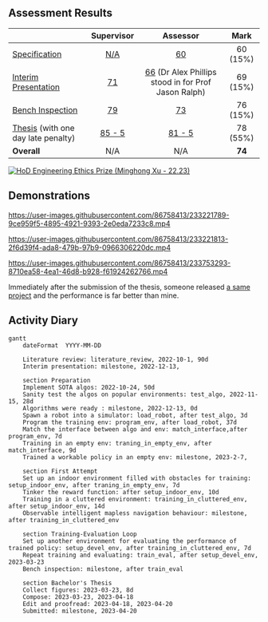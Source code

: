 ## Assessment Results

| | Supervisor | Assessor | Mark |
| :- | :-: | :-: | :-: |
| [Specification](feedbacks/specification-annotated.pdf) | [N/A](feedbacks/specification-supervisor.pdf) | [60](feedbacks/specification-assessor.pdf) | 60 (15%) |
| [Interim Presentation](slides/main.pdf) | [71](feedbacks/interim-presentation-supervisor.pdf) | [66](feedbacks/interim-presentation-assessor.pdf) (Dr Alex Phillips stood in for Prof Jason Ralph) | 69 (15%) |
| [Bench Inspection](poster/main.pdf) | [79](feedbacks/bench-inspection-supervisor.pdf) | [73](feedbacks/bench-inspection-assessor.pdf) | 76 (15%) |
| [Thesis](thesis/main.pdf) (with one day late penalty) | [85 - 5](feedbacks/thesis-supervisor.pdf) | [81 - 5](feedbacks/thesis-assessor.pdf) | 78 (55%) |
| **Overall** | N/A | N/A | **74** |

[![HoD Engineering Ethics Prize (Minghong Xu - 22.23)](feedbacks/hod-engineering-ethics-prize.png)](feedbacks/hod-engineering-ethics-prize.pdf)

## Demonstrations

https://user-images.githubusercontent.com/86758413/233221789-9ce959f5-4895-4921-9393-2e0eda7233c8.mp4

https://user-images.githubusercontent.com/86758413/233221813-2f6d39f4-ada8-479b-97b9-0966306220dc.mp4

https://user-images.githubusercontent.com/86758413/233753293-8710ea58-4ea1-46d8-b928-f61924262766.mp4

Immediately after the submission of the thesis, someone released [a same project](https://github.com/tomasvr/turtlebot3_drlnav) and the performance is far better than mine.

## Activity Diary

```mermaid
gantt
    dateFormat  YYYY-MM-DD

    Literature review: literature_review, 2022-10-1, 90d
    Interim presentation: milestone, 2022-12-13,

    section Preparation
    Implement SOTA algos: 2022-10-24, 50d
    Sanity test the algos on popular environments: test_algo, 2022-11-15, 28d
    Algorithms were ready : milestone, 2022-12-13, 0d
    Spawn a robot into a simulator: load_robot, after test_algo, 3d
    Program the training env: program_env, after load_robot, 37d
    Match the interface between algo and env: match_interface,after program_env, 7d
    Training in an empty env: traning_in_empty_env, after match_interface, 9d
    Trained a workable policy in an empty env: milestone, 2023-2-7,

    section First Attempt
    Set up an indoor environment filled with obstacles for training: setup_indoor_env, after traning_in_empty_env, 7d
    Tinker the reward function: after setup_indoor_env, 10d
    Training in a cluttered environment: training_in_cluttered_env, after setup_indoor_env, 14d
    Observable intelligent mapless navigation behaviour: milestone, after training_in_cluttered_env

    section Training-Evaluation Loop
    Set up another environment for evaluating the performance of trained policy: setup_devel_env, after training_in_cluttered_env, 7d
    Repeat training and evaluating: train_eval, after setup_devel_env, 2023-03-23
    Bench inspection: milestone, after train_eval

    section Bachelor's Thesis
    Collect figures: 2023-03-23, 8d
    Compose: 2023-03-23, 2023-04-18
    Edit and proofread: 2023-04-18, 2023-04-20
    Submitted: milestone, 2023-04-20
```

